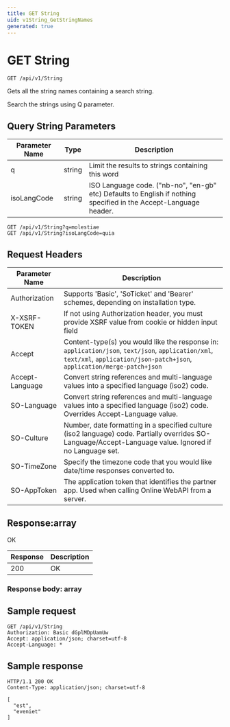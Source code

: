 ```yaml
---
title: GET String
uid: v1String_GetStringNames
generated: true
---
```


# GET String

```http
GET /api/v1/String
```

Gets all the string names containing a search string.


Search the strings using Q parameter.






## Query String Parameters

| Parameter Name | Type |  Description |
|----------------|------|--------------|
| q | string |  Limit the results to strings containing this word |
| isoLangCode | string |  ISO Language code. ("nb-no", "en-gb" etc) Defaults to English if nothing specified in the Accept-Language header. |

```http
GET /api/v1/String?q=molestiae
GET /api/v1/String?isoLangCode=quia
```


## Request Headers

| Parameter Name | Description |
|----------------|-------------|
| Authorization  | Supports 'Basic', 'SoTicket' and 'Bearer' schemes, depending on installation type. |
| X-XSRF-TOKEN   | If not using Authorization header, you must provide XSRF value from cookie or hidden input field |
| Accept         | Content-type(s) you would like the response in: `application/json`, `text/json`, `application/xml`, `text/xml`, `application/json-patch+json`, `application/merge-patch+json` |
| Accept-Language | Convert string references and multi-language values into a specified language (iso2) code. |
| SO-Language | Convert string references and multi-language values into a specified language (iso2) code. Overrides Accept-Language value. |
| SO-Culture | Number, date formatting in a specified culture (iso2 language) code. Partially overrides SO-Language/Accept-Language value. Ignored if no Language set. |
| SO-TimeZone | Specify the timezone code that you would like date/time responses converted to. |
| SO-AppToken | The application token that identifies the partner app. Used when calling Online WebAPI from a server. |


## Response:array

OK

| Response | Description |
|----------------|-------------|
| 200 | OK |

### Response body: array


## Sample request

```http!
GET /api/v1/String
Authorization: Basic dGplMDpUamUw
Accept: application/json; charset=utf-8
Accept-Language: *
```

## Sample response

```http_
HTTP/1.1 200 OK
Content-Type: application/json; charset=utf-8

[
  "est",
  "eveniet"
]
```